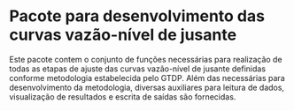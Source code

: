 # Pacote para desenvolvimento das curvas vazão-nível de jusante

Este pacote contem o conjunto de funções necessárias para realização de todas as etapas de ajuste
das curvas vazão-nível de jusante definidas conforme metodologia estabelecida pelo GTDP. Além das
necessárias para desenvolvimento da metodologia, diversas auxiliares para leitura de dados,
visualização de resultados e escrita de saídas são fornecidas.